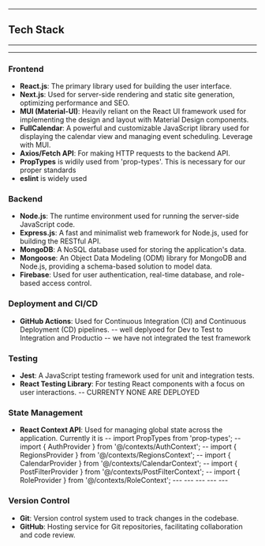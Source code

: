 -----------
## Tech Stack
---

---

### Frontend

- **React.js**: The primary library used for building the user interface.
- **Next.js**: Used for server-side rendering and static site generation, optimizing performance and SEO.
- **MUI (Material-UI)**: Heavily reliant on the React UI framework used for implementing the design and layout with Material Design components.
- **FullCalendar**: A powerful and customizable JavaScript library used for displaying the calendar view and managing event scheduling. Leverage with MUI.
- **Axios/Fetch API**: For making HTTP requests to the backend API.
- **PropTypes** is widily used from 'prop-types'. This is necessary for our proper standards
- **eslint** is widely used

### Backend

- **Node.js**: The runtime environment used for running the server-side JavaScript code.
- **Express.js**: A fast and minimalist web framework for Node.js, used for building the RESTful API.
- **MongoDB**: A NoSQL database used for storing the application's data.
- **Mongoose**: An Object Data Modeling (ODM) library for MongoDB and Node.js, providing a schema-based solution to model data.
- **Firebase**: Used for user authentication, real-time database, and role-based access control.

### Deployment and CI/CD

- **GitHub Actions**: Used for Continuous Integration (CI) and Continuous Deployment (CD) pipelines.
  -- well deplyoed for Dev to Test to Integration and Productio
  -- we have not integrated the test framework

### Testing

- **Jest**: A JavaScript testing framework used for unit and integration tests.
- **React Testing Library**: For testing React components with a focus on user interactions.
  -- CURRENTY NONE ARE DEPLOYED

### State Management

- **React Context API**: Used for managing global state across the application. Currently it is
  -- import PropTypes from 'prop-types';
  -- import { AuthProvider } from '@/contexts/AuthContext';
  -- import { RegionsProvider } from '@/contexts/RegionsContext';
  -- import { CalendarProvider } from '@/contexts/CalendarContext';
  -- import { PostFilterProvider } from '@/contexts/PostFilterContext';
  -- import { RoleProvider } from '@/contexts/RoleContext';
  --- <AuthProvider>
  --- <RegionsProvider>
  --- <CalendarProvider>
  --- <PostFilterProvider>
  --- <RoleProvider>

### Version Control

- **Git**: Version control system used to track changes in the codebase.
- **GitHub**: Hosting service for Git repositories, facilitating collaboration and code review.

